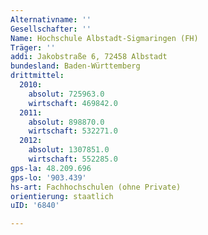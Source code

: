 ```yaml
---
Alternativname: ''
Gesellschafter: ''
Name: Hochschule Albstadt-Sigmaringen (FH)
Träger: ''
addi: Jakobstraße 6, 72458 Albstadt
bundesland: Baden-Württemberg
drittmittel:
  2010:
    absolut: 725963.0
    wirtschaft: 469842.0
  2011:
    absolut: 898870.0
    wirtschaft: 532271.0
  2012:
    absolut: 1307851.0
    wirtschaft: 552285.0
gps-la: 48.209.696
gps-lo: '903.439'
hs-art: Fachhochschulen (ohne Private)
orientierung: staatlich
uID: '6840'

---
```


